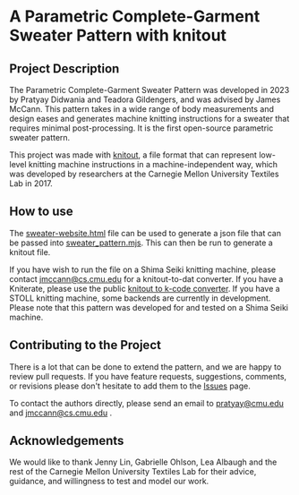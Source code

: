 # A Parametric Complete-Garment Sweater Pattern with knitout

## Project Description

The Parametric Complete-Garment Sweater Pattern was developed in 2023 by Pratyay Didwania and Teadora Gildengers, and was advised by James McCann. This pattern takes in a wide range of body measurements and design eases and generates machine knitting instructions for a sweater that requires minimal post-processing.  It is the first open-source parametric sweater pattern.

This project was made with [knitout](https://textiles-lab.github.io/knitout/knitout.html), a file format that can represent low-level knitting machine instructions in a machine-independent way, which was developed by researchers at the Carnegie Mellon University Textiles Lab in 2017. 

## How to use

The [sweater-website.html](https://github.com/textiles-lab/parametric-sweater/blob/main/frontend/sweater-website.html) file can be used to generate a json file that can be passed into [sweater_pattern.mjs](https://github.com/textiles-lab/parametric-sweater/blob/main/backend/sweater_pattern.mjs). This can then be run to generate a knitout file. 

If you have wish to run the file on a Shima Seiki knitting machine, please contact jmccann@cs.cmu.edu for a knitout-to-dat converter. If you have a Kniterate, please use the public [knitout to k-code converter](https://github.com/textiles-lab/knitout-backend-kniterate). If you have a STOLL knitting machine, some backends are currently in development. Please note that this pattern was developed for and tested on a Shima Seiki machine.

## Contributing to the Project

There is a lot that can be done to extend the pattern, and we are happy to review pull requests. 
If you have feature requests, suggestions, comments, or revisions please don't hesitate to add them to the [Issues](https://github.com/textiles-lab/parametric-sweater/issues) page.

To contact the authors directly, please send an email to pratyay@cmu.edu and jmccann@cs.cmu.edu .

## Acknowledgements

We would like to thank Jenny Lin, Gabrielle Ohlson, Lea Albaugh and the rest of the Carnegie Mellon University Textiles Lab for their advice, guidance, and willingness to test and model our work.
